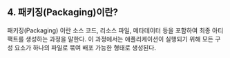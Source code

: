 ## 4. 패키징(Packaging)이란?
패키징(Packaging) 이란 소스 코드, 리소스 파일, 메타데이터 등을 포함하여 최종 아티팩트를 생성하는 과정을 말한다. 이 과정에서는 애플리케이션이 실행되기 위해 모든 구성 요소가 하나의 파일로 묶여 배포 가능한 형태로 생성된다.